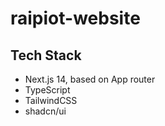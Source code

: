 # raipiot-website

## Tech Stack

- Next.js 14, based on App router
- TypeScript
- TailwindCSS
- shadcn/ui
